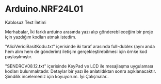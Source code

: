 # Arduino.NRF24L01
Kablosuz Text İletimi

Merhabalar,
İki farklı arduino arasında yazı alıp gönderebileceğim bir proje için yazdığım kodları atmak istedim.

"AliciVericiBasitKodu.txt" içerisinde iki taraf arasında full-dublex (aynı anda hem alım hem de gönderim) iletişim gerçekleştirebilmesi için örnke kod paylaşılmıştır.

"SENDRCV08.12.txt" içerisinde KeyPad ve LCD ile mesajlaşma uygulaması kodları bulunmaktadır. Detaylar bir yazı ile anlatıldıktan sonra açıklanacaktır. Şimdilik incelemeniz için koyuyorum.
İyi Çalışmalar..

